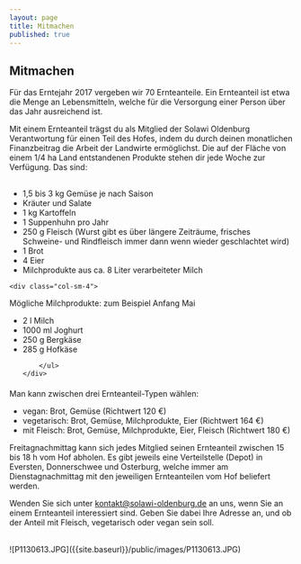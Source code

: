 ```yaml
---
layout: page
title: Mitmachen
published: true
---
```





## Mitmachen

Für das Erntejahr 2017 vergeben wir 70 Ernteanteile. Ein Ernteanteil ist etwa die Menge an Lebensmitteln, welche für die Versorgung einer Person über das Jahr ausreichend ist.

Mit einem Ernteanteil trägst du als Mitglied der Solawi Oldenburg Verantwortung für einen Teil des Hofes, indem du durch deinen monatlichen Finanzbeitrag die Arbeit der Landwirte ermöglichst. Die auf der Fläche von einem 1/4 ha Land entstandenen Produkte stehen dir jede Woche zur Verfügung. Das sind:

<div class="row" style="margin-top:30px; margin-bottom:20px">
	<div class="col-sm-4">
		<ul class="minus_left">
<li>1,5 bis 3 kg Gemüse je nach Saison</li>
<li>Kräuter und Salate</li>
<li>1 kg Kartoffeln</li>
<li>1 Suppenhuhn pro Jahr</li>
<li>250 g Fleisch (Wurst gibt es über längere Zeiträume, frisches Schweine- und Rindfleisch immer dann wenn wieder geschlachtet wird)</li>
<li>1 Brot</li>
<li>4 Eier</li>
<li>Milchprodukte aus ca. 8 Liter verarbeiteter Milch</li>
		</ul>
	</div>
	
	<div class="col-sm-4">
Mögliche Milchprodukte: zum Beispiel Anfang Mai
		<ul class="minus_left">
<li>2 l Milch</li>
<li>1000 ml Joghurt</li>
<li>250 g Bergkäse </li>
<li>285 g Hofkäse</li>

	
		</ul>
	</div>
</div>

Man kann zwischen drei Ernteanteil-Typen wählen:
- vegan: Brot, Gemüse (Richtwert 120 €)
- vegetarisch: Brot, Gemüse, Milchprodukte, Eier (Richtwert 164 €)
- mit Fleisch: Brot, Gemüse, Milchprodukte, Eier, Fleisch (Richtwert 180 €)

Freitagnachmittag kann sich jedes Mitglied seinen Ernteanteil zwischen 15 bis 18 h vom Hof abholen.
Es gibt jeweils eine Verteilstelle (Depot) in Eversten, Donnerschwee und Osterburg, welche immer am Dienstagnachmittag mit den jeweiligen Ernteanteilen vom Hof beliefert werden.

Wenden Sie sich unter [kontakt@solawi-oldenburg.de](mailto:kontakt@solawi-oldenburg.de) an uns, wenn Sie an einem Ernteanteil interessiert sind. Geben Sie dabei Ihre Adresse an, und ob der Anteil mit Fleisch, vegetarisch oder vegan sein soll.

<br>
![P1130613.JPG]({{site.baseurl}}/public/images/P1130613.JPG)
